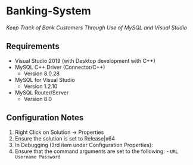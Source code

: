 # Banking-System

*Keep Track of Bank Customers Through Use of MySQL and Visual Studio*

## Requirements
- Visual Studio 2019 (with Desktop development with C++)
- MySQL C++ Driver (Connector/C++)
  - Version 8.0.28
- MySQL for Visual Studio
  - Version 1.2.10
- MySQL Router/Server
  - Version 8.0

## Configuration Notes
1. Right Click on Solution -> Properties
2. Ensure the solution is set to Release|x64 
3. In Debugging (3rd item under Configuration Properties):
  1. Ensure that the command arguments are set to the following:
    - `URL Username Password`  
